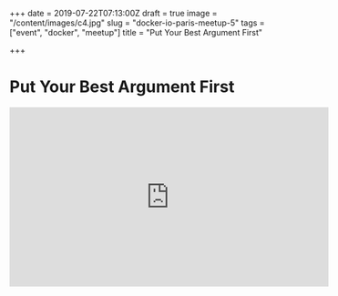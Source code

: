 +++
date = 2019-07-22T07:13:00Z
draft = true
image = "/content/images/c4.jpg"
slug = "docker-io-paris-meetup-5"
tags = ["event", "docker", "meetup"]
title = "Put Your Best Argument First"

+++
# Put Your Best Argument First

<iframe width="560" height="315" src="https://www.youtube.com/embed/0TPG2YbL8hU" frameborder="0" allow="accelerometer; autoplay; encrypted-media; gyroscope; picture-in-picture" allowfullscreen></iframe>